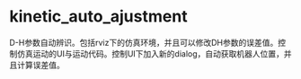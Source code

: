 # kinetic_auto_ajustment
D-H参数自动辨识。包括rviz下的仿真环境，并且可以修改DH参数的误差值。控制仿真运动的UI与运动代码。控制UI下加入新的dialog，自动获取机器人位置，并且计算误差值。
